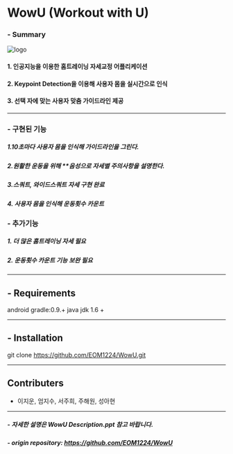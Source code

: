 # WowU (Workout with U)

### - Summary
![logo](https://user-images.githubusercontent.com/45230079/68108278-b7456b00-ff2a-11e9-931a-d9d0cb9ca14f.png)

#### 1. 인공지능을 이용한 홈트레이닝 자세교정 어플리케이션
#### 2. Keypoint Detection을 이용해 사용자 몸을 실시간으로 인식
#### 3. 선택 자에 맞는 사용자 맞춤 가이드라인 제공


----



### - 구현된 기능
##### 1.10초마다 사용자 몸을 인식해 가이드라인을 그린다. 
##### 2.원활한 운동을 위해 **음성으로 자세별 주의사항을 설명한다. 
##### 3.스쿼트, 와이드스쿼트 자세 구현 완료
##### 4. 사용자 몸을 인식해 운동횟수 카운트




### - 추가기능
##### 1. 더 많은 홈트레이닝 자세 필요
##### 2. 운동횟수 카운트 기능 보완 필요



----

## - Requirements
android gradle:0.9.+
java jdk 1.6 +

----

## - Installation
git clone https://github.com/EOM1224/WowU.git 


----

## Contributers
- 이지운, 엄지수, 서주희, 주해원, 성아현



----
##### - 자세한 설명은 WowU Description.ppt 참고 바랍니다.
##### - origin repository: https://github.com/EOM1224/WowU
